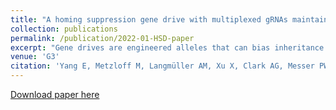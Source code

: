 ```yaml
---
title: "A homing suppression gene drive with multiplexed gRNAs maintains high drive conversion efficiency and avoids functional resistance alleles"
collection: publications
permalink: /publication/2022-01-HSD-paper
excerpt: "Gene drives are engineered alleles that can bias inheritance in their favor, allowing them to spread throughout a population. They could potentially be used to modify or suppress pest populations, such as mosquitoes that spread diseases. CRISPR/Cas9 homing drives, which copy themselves by homology-directed repair in drive/wild-type heterozygotes, are a powerful form of gene drive, but they are vulnerable to resistance alleles that preserve the function of their target gene. Such resistance alleles can prevent successful population suppression. Here, we constructed a homing suppression drive in Drosophila melanogaster that utilized multiplexed gRNAs to inhibit the formation of functional resistance alleles in its female fertility target gene. The selected gRNA target sites were close together, preventing reduction in drive conversion efficiency. The construct reached a moderate equilibrium frequency in cage populations without apparent formation of resistance alleles. However, a moderate fitness cost prevented elimination of the cage population, showing the importance of using highly efficient drives in a suppression strategy, even if resistance can be addressed. Nevertheless, our results experimentally demonstrate the viability of the multiplexed gRNAs strategy in homing suppression gene drives."
venue: 'G3'
citation: 'Yang E, Metzloff M, Langmüller AM, Xu X, Clark AG, Messer PW, Champer J. A homing suppression gene drive with multiplexed gRNAs maintains high drive conversion efficiency and avoids functional resistance alleles. G3 (Bethesda). 2022 May 30;12(6):jkac081. doi: 10.1093/g3journal/jkac081. PMID: 35394026; PMCID: PMC9157102.'
---
```


[Download paper here](10.1093/g3journal/jkac081)
